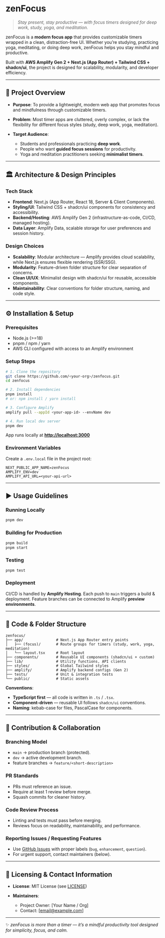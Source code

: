 # zenFocus

> _Stay present, stay productive — with focus timers designed for deep work, study, yoga, and meditation._

zenFocus is a **modern focus app** that provides customizable timers wrapped in a clean, distraction-free UI. Whether you’re studying, practicing yoga, meditating, or doing deep work, zenFocus helps you stay mindful and productive.

Built with **AWS Amplify Gen 2 + Next.js (App Router) + Tailwind CSS + shadcn/ui**, the project is designed for scalability, modularity, and developer efficiency.

---

## 🚀 Project Overview

- **Purpose**: To provide a lightweight, modern web app that promotes focus and mindfulness through customizable timers.
- **Problem**: Most timer apps are cluttered, overly complex, or lack the flexibility for different focus styles (study, deep work, yoga, meditation).
- **Target Audience**:

  - Students and professionals practicing **deep work**.
  - People who want **guided focus sessions** for productivity.
  - Yoga and meditation practitioners seeking **minimalist timers**.

---

## 🏛 Architecture & Design Principles

### Tech Stack

- **Frontend**: Next.js (App Router, React 18, Server & Client Components).
- **Styling/UI**: Tailwind CSS + shadcn/ui components for consistency and accessibility.
- **Backend/Hosting**: AWS Amplify Gen 2 (infrastructure-as-code, CI/CD, managed hosting).
- **Data Layer**: Amplify Data, scalable storage for user preferences and session history.

### Design Choices

- **Scalability**: Modular architecture — Amplify provides cloud scalability, while Next.js ensures flexible rendering (SSR/SSG).
- **Modularity**: Feature-driven folder structure for clear separation of concerns.
- **Clean UI/UX**: Minimalist design with shadcn/ui for reusable, accessible components.
- **Maintainability**: Clear conventions for folder structure, naming, and code style.

---

## ⚙️ Installation & Setup

### Prerequisites

- Node.js (>=18)
- pnpm / npm / yarn
- AWS CLI configured with access to an Amplify environment

### Setup Steps

```bash
# 1. Clone the repository
git clone https://github.com/<your-org>/zenfocus.git
cd zenfocus

# 2. Install dependencies
pnpm install
# or: npm install / yarn install

# 3. Configure Amplify
amplify pull --appId <your-app-id> --envName dev

# 4. Run local dev server
pnpm dev
```

App runs locally at **[http://localhost:3000](http://localhost:3000)**

### Environment Variables

Create a `.env.local` file in the project root:

```env
NEXT_PUBLIC_APP_NAME=zenFocus
AMPLIFY_ENV=dev
AMPLIFY_API_URL=<your-api-url>
```

---

## ▶️ Usage Guidelines

### Running Locally

```bash
pnpm dev
```

### Building for Production

```bash
pnpm build
pnpm start
```

### Testing

```bash
pnpm test
```

### Deployment

CI/CD is handled by **Amplify Hosting**. Each push to `main` triggers a build & deployment.
Feature branches can be connected to Amplify **preview environments**.

---

## 📂 Code & Folder Structure

```
zenfocus/
├── app/               # Next.js App Router entry points
│   ├── (focus)/       # Route groups for timers (study, work, yoga, meditation)
│   └── layout.tsx     # Root layout
├── components/        # Reusable UI components (shadcn/ui + custom)
├── lib/               # Utility functions, API clients
├── styles/            # Global Tailwind styles
├── amplify/           # Amplify backend configs (Gen 2)
├── tests/             # Unit & integration tests
└── public/            # Static assets
```

**Conventions**:

- **TypeScript first** — all code is written in `.ts` / `.tsx`.
- **Component-driven** — reusable UI follows `shadcn/ui` conventions.
- **Naming**: kebab-case for files, PascalCase for components.

---

## 🤝 Contribution & Collaboration

### Branching Model

- `main` → production branch (protected).
- `dev` → active development branch.
- feature branches → `feature/<short-description>`

### PR Standards

- PRs must reference an issue.
- Require at least 1 review before merge.
- Squash commits for cleaner history.

### Code Review Process

- Linting and tests must pass before merging.
- Reviews focus on readability, maintainability, and performance.

### Reporting Issues / Requesting Features

- Use [GitHub Issues](../../issues) with proper labels (`bug`, `enhancement`, `question`).
- For urgent support, contact maintainers (below).

---

## 📜 Licensing & Contact Information

- **License**: MIT License (see [LICENSE](./LICENSE))
- **Maintainers**:

  - Project Owner: [Your Name / Org]
  - Contact: [[email@example.com](mailto:email@example.com)]

---

✨ _zenFocus is more than a timer — it’s a mindful productivity tool designed for simplicity, focus, and calm._
